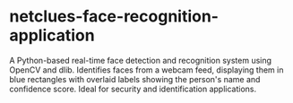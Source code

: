 # netclues-face-recognition-application
A Python-based real-time face detection and recognition system using OpenCV and dlib. Identifies faces from a webcam feed, displaying them in blue rectangles with overlaid labels showing the person's name and confidence score. Ideal for security and identification applications.
